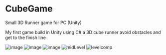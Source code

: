 # CubeGame
Small  3D Runner game for PC (Unity)

My first game build in Unity using C#
a 3D cube runner avoid obstacles and get to the finish line 

![image](https://user-images.githubusercontent.com/70157456/161425356-083722f5-059f-48c9-bd3b-c0ee8b801056.png)
![image](https://user-images.githubusercontent.com/70157456/161425413-5026bc22-332e-4411-bb53-1c929080e551.png)
![image](https://user-images.githubusercontent.com/70157456/161425550-4478163b-52d9-44ec-aa6d-0b24a640213b.png)
![midLevel](https://user-images.githubusercontent.com/70157456/161425640-d013f931-5845-48c4-bac5-f697717e824d.png)
![levelcomp](https://user-images.githubusercontent.com/70157456/161425582-561e1f81-0e24-42b4-88b3-cfd1636feeb3.png)
